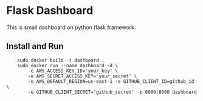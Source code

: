 # Flask Dashboard

This is small dashboard on python flask framework.

## Install and Run

```
	sudo docker build -t dashboard .
	sudo docker run --name dashboard -d \ 
    	-e AWS_ACCESS_KEY_ID='your_key' \
        -e AWS_SECRET_ACCESS_KEY='your_secret' \
        -e AWS_DEFAULT_REGION=us-east-1 -e GITHUB_CLIENT_ID=github_id \
        -e GITHUB_CLIENT_SECRET='github_secret' -p 8089:8080 dashboard
```

